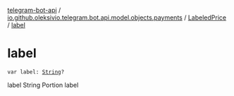 [telegram-bot-api](../../index.md) / [io.github.oleksivio.telegram.bot.api.model.objects.payments](../index.md) / [LabeledPrice](index.md) / [label](./label.md)

# label

`var label: `[`String`](https://kotlinlang.org/api/latest/jvm/stdlib/kotlin/-string/index.html)`?`

label String Portion label

